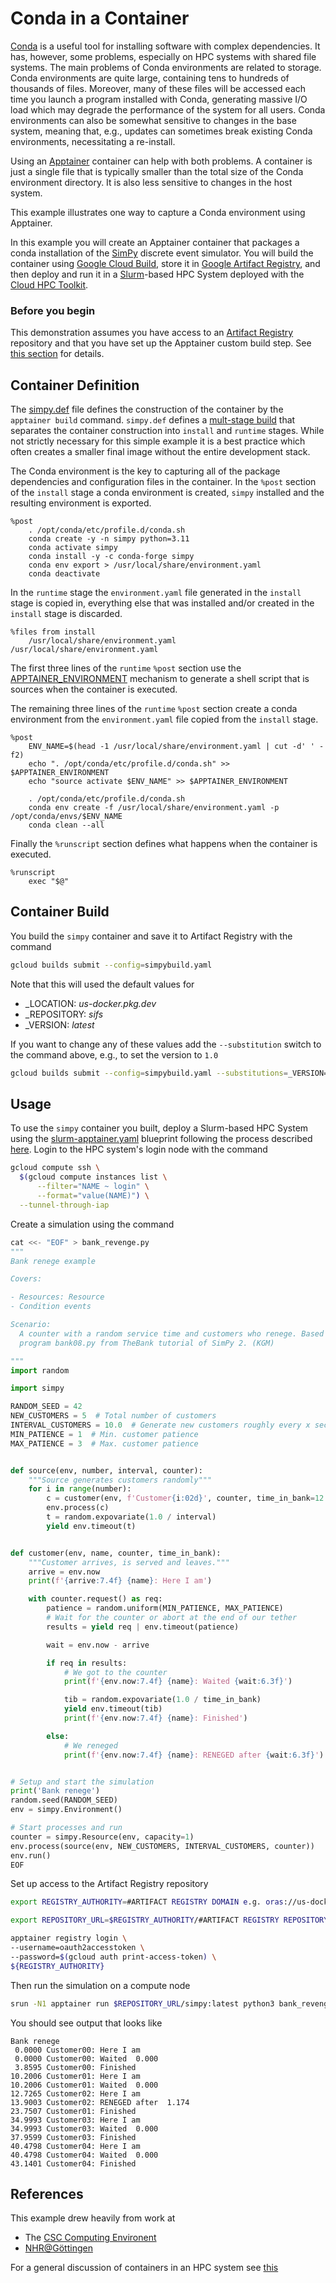 # Conda in a Container

[Conda](https://docs.conda.io/en/latest/) is a useful tool for installing software with complex dependencies. It has, however, some problems, especially on HPC systems with shared file systems. The main problems of Conda environments are related to storage. Conda environments are quite large, containing tens to hundreds of thousands of files. Moreover, many of these files will be accessed each time you launch a program installed with Conda, generating massive I/O load which may degrade the performance of the system for all users. Conda environments can also be somewhat sensitive to changes in the base system, meaning that, e.g., updates can sometimes break existing Conda environments, necessitating a re-install.

Using an [Apptainer](https://apptainer.org/) container can help with both problems. A container is just a single file that is typically smaller than the total size of the Conda environment directory. It is also less sensitive to changes in the host system.

This example illustrates one way to capture a Conda environment using Apptainer.

In this example you will create an Apptainer container that packages a conda installation of the [SimPy](https://simpy.readthedocs.io/en/latest/) discrete event simulator. You will build the container using [Google Cloud Build](https://cloud.google.com/build?hl=en), store it in [Google Artifact Registry](https://cloud.google.com/artifact-registry), and then deploy and run it in a [Slurm](https://slurm.schedmd.com/documentation.html)-based HPC System deployed with the [Cloud HPC Toolkit](https://cloud.google.com/hpc-toolkit/docs/overview).

### Before you begin
This demonstration assumes you have access to an [Artifact Registry](https://cloud.google.com/artifact-registry) repository and that you have set up the Apptainer custom build step. See [this section](../../../README.md#before-you-begin) for details.

## Container Definition

The [simpy.def](./simpy.def) file defines the construction of the container by the `apptainer build` command. `simpy.def` defines a [mult-stage build](https://apptainer.org/docs/user/latest/definition_files.html#multi-stage-builds) that separates the container construction into `install` and `runtime` stages. While not strictly necessary for this simple example it is a best practice which often creates a smaller final image without the entire development stack.

The Conda environment is the key to capturing all of the package dependencies and configuration files in the container. In the `%post` section of the `install` stage a conda environment is created, `simpy` installed and the resulting environment is exported.

```
%post
    . /opt/conda/etc/profile.d/conda.sh
    conda create -y -n simpy python=3.11
    conda activate simpy
    conda install -y -c conda-forge simpy
    conda env export > /usr/local/share/environment.yaml
    conda deactivate
```

In the `runtime` stage the `environment.yaml` file generated in the `install` stage is copied in, everything else that was installed and/or created in the `install` stage is discarded.

```
%files from install
    /usr/local/share/environment.yaml /usr/local/share/environment.yaml
```

The first three lines of the `runtime` `%post` section use the [APPTAINER_ENVIRONMENT](https://apptainer.org/docs/user/latest/environment_and_metadata.html#build-time-variables-in-post) mechanism to generate a shell script that is sources when the container is executed. 

The remaining three lines of the `runtime` `%post` section create a conda environment from the `environment.yaml` file copied from the `install` stage.

```
%post
    ENV_NAME=$(head -1 /usr/local/share/environment.yaml | cut -d' ' -f2)
    echo ". /opt/conda/etc/profile.d/conda.sh" >> $APPTAINER_ENVIRONMENT
    echo "source activate $ENV_NAME" >> $APPTAINER_ENVIRONMENT

    . /opt/conda/etc/profile.d/conda.sh
    conda env create -f /usr/local/share/environment.yaml -p /opt/conda/envs/$ENV_NAME
    conda clean --all
```

Finally the `%runscript` section defines what happens when the container is executed.

```
%runscript
    exec "$@"
```
## Container Build

You build the `simpy` container and save it to Artifact Registry with the command

```bash
gcloud builds submit --config=simpybuild.yaml
```

Note that this will used the default values for
- _LOCATION: _*us-docker.pkg.dev*_
- _REPOSITORY: _*sifs*_
- _VERSION: _*latest*_

If you want to change any of these values add the `--substitution` switch to the command above, e.g., to set the version to `1.0`

```bash
gcloud builds submit --config=simpybuild.yaml --substitutions=_VERSION=1.0
```

## Usage

To use the `simpy` container you built, deploy a Slurm-based HPC System using the [slurm-apptainer.yaml](../../../cluster/slurm-apptainer.yaml) blueprint following the process described [here](../../../cluster/README.md). Login to the HPC system's login node with the command

```bash
gcloud compute ssh \
  $(gcloud compute instances list \
      --filter="NAME ~ login" \
      --format="value(NAME)") \
  --tunnel-through-iap
```

Create a simulation using the command

```python
cat <<- "EOF" > bank_revenge.py
"""
Bank renege example

Covers:

- Resources: Resource
- Condition events

Scenario:
  A counter with a random service time and customers who renege. Based on the
  program bank08.py from TheBank tutorial of SimPy 2. (KGM)

"""
import random

import simpy

RANDOM_SEED = 42
NEW_CUSTOMERS = 5  # Total number of customers
INTERVAL_CUSTOMERS = 10.0  # Generate new customers roughly every x seconds
MIN_PATIENCE = 1  # Min. customer patience
MAX_PATIENCE = 3  # Max. customer patience


def source(env, number, interval, counter):
    """Source generates customers randomly"""
    for i in range(number):
        c = customer(env, f'Customer{i:02d}', counter, time_in_bank=12.0)
        env.process(c)
        t = random.expovariate(1.0 / interval)
        yield env.timeout(t)


def customer(env, name, counter, time_in_bank):
    """Customer arrives, is served and leaves."""
    arrive = env.now
    print(f'{arrive:7.4f} {name}: Here I am')

    with counter.request() as req:
        patience = random.uniform(MIN_PATIENCE, MAX_PATIENCE)
        # Wait for the counter or abort at the end of our tether
        results = yield req | env.timeout(patience)

        wait = env.now - arrive

        if req in results:
            # We got to the counter
            print(f'{env.now:7.4f} {name}: Waited {wait:6.3f}')

            tib = random.expovariate(1.0 / time_in_bank)
            yield env.timeout(tib)
            print(f'{env.now:7.4f} {name}: Finished')

        else:
            # We reneged
            print(f'{env.now:7.4f} {name}: RENEGED after {wait:6.3f}')


# Setup and start the simulation
print('Bank renege')
random.seed(RANDOM_SEED)
env = simpy.Environment()

# Start processes and run
counter = simpy.Resource(env, capacity=1)
env.process(source(env, NEW_CUSTOMERS, INTERVAL_CUSTOMERS, counter))
env.run()
EOF
```

Set up access to the Artifact Registry repository

```bash
export REGISTRY_AUTHORITY=#ARTIFACT REGISTRY DOMAIN e.g. oras://us-docker.pkg.dev
```

```bash
export REPOSITORY_URL=$REGISTRY_AUTHORITY/#ARTIFACT REGISTRY REPOSITORY URL e.g. myproject/sifs
```

```bash
apptainer registry login \
--username=oauth2accesstoken \
--password=$(gcloud auth print-access-token) \ 
${REGISTRY_AUTHORITY}
```

Then run the simulation on a compute node

```bash
srun -N1 apptainer run $REPOSITORY_URL/simpy:latest python3 bank_revenge.py
```

You should see output that looks like

```
Bank renege
 0.0000 Customer00: Here I am
 0.0000 Customer00: Waited  0.000
 3.8595 Customer00: Finished
10.2006 Customer01: Here I am
10.2006 Customer01: Waited  0.000
12.7265 Customer02: Here I am
13.9003 Customer02: RENEGED after  1.174
23.7507 Customer01: Finished
34.9993 Customer03: Here I am
34.9993 Customer03: Waited  0.000
37.9599 Customer03: Finished
40.4798 Customer04: Here I am
40.4798 Customer04: Waited  0.000
43.1401 Customer04: Finished
```

## References

This example drew heavily from work at
- The [CSC Computing Environent](https://csc-training.github.io/csc-env-eff/hands-on/singularity/singularity_extra_replicating-conda.html)
- [NHR@Göttingen](https://gitlab-ce.gwdg.de/hpc-team-public/science-domains-blog/-/blob/main/20230907_python-apptainer.md)

For a general discussion of containers in an HPC system see [this](https://github.com/dirkpetersen/hpc-containers#why-this-article-)
